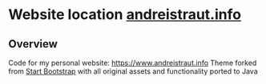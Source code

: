 # Website location [andreistraut.info](https://www.andreistraut.info)

## Overview 
Code for my personal website: https://www.andreistraut.info
Theme forked from [Start Bootstrap](https://github.com/BlackrockDigital/startbootstrap-freelancer) with all original assets and functionality ported to Java